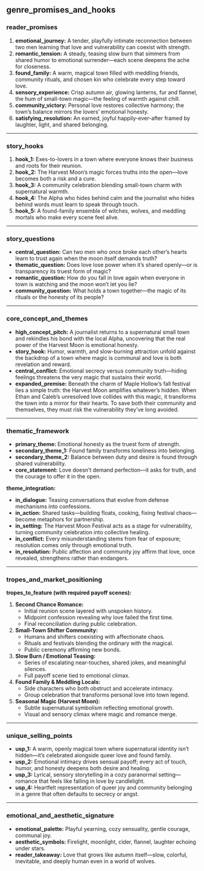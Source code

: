 ## genre_promises_and_hooks

### reader_promises
1. **emotional_journey:** A tender, playfully intimate reconnection between two men learning that love and vulnerability can coexist with strength.  
2. **romantic_tension:** A steady, teasing slow burn that simmers from shared humor to emotional surrender—each scene deepens the ache for closeness.  
3. **found_family:** A warm, magical town filled with meddling friends, community rituals, and chosen kin who celebrate every step toward love.  
4. **sensory_experience:** Crisp autumn air, glowing lanterns, fur and flannel, the hum of small-town magic—the feeling of warmth against chill.  
5. **community_victory:** Personal love restores collective harmony; the town’s balance mirrors the lovers’ emotional honesty.  
6. **satisfying_resolution:** An earned, joyful happily-ever-after framed by laughter, light, and shared belonging.

---

### story_hooks
1. **hook_1:** Exes-to-lovers in a town where everyone knows their business and roots for their reunion.  
2. **hook_2:** The Harvest Moon’s magic forces truths into the open—love becomes both a risk and a cure.  
3. **hook_3:** A community celebration blending small-town charm with supernatural warmth.  
4. **hook_4:** The Alpha who hides behind calm and the journalist who hides behind words must learn to speak through touch.  
5. **hook_5:** A found-family ensemble of witches, wolves, and meddling mortals who make every scene feel alive.

---

### story_questions
* **central_question:** Can two men who once broke each other’s hearts learn to trust again when the moon itself demands truth?  
* **thematic_question:** Does love lose power when it’s shared openly—or is transparency its truest form of magic?  
* **romantic_question:** How do you fall in love again when everyone in town is watching and the moon won’t let you lie?  
* **community_question:** What holds a town together—the magic of its rituals or the honesty of its people?

---

### core_concept_and_themes

* **high_concept_pitch:** A journalist returns to a supernatural small town and rekindles his bond with the local Alpha, uncovering that the real power of the Harvest Moon is emotional honesty.  
* **story_hook:** Humor, warmth, and slow-burning attraction unfold against the backdrop of a town where magic is communal and love is both revelation and reward.  
* **central_conflict:** Emotional secrecy versus community truth—hiding feelings threatens the very magic that sustains their world.  
* **expanded_premise:** Beneath the charm of Maple Hollow’s fall festival lies a simple truth: the Harvest Moon amplifies whatever’s hidden. When Ethan and Caleb’s unresolved love collides with this magic, it transforms the town into a mirror for their hearts. To save both their community and themselves, they must risk the vulnerability they’ve long avoided.

---

### thematic_framework
* **primary_theme:** Emotional honesty as the truest form of strength.  
* **secondary_theme_1:** Found family transforms loneliness into belonging.  
* **secondary_theme_2:** Balance between duty and desire is found through shared vulnerability.  
* **core_statement:** Love doesn’t demand perfection—it asks for truth, and the courage to offer it in the open.

**theme_integration:**
* **in_dialogue:** Teasing conversations that evolve from defense mechanisms into confessions.  
* **in_action:** Shared tasks—building floats, cooking, fixing festival chaos—become metaphors for partnership.  
* **in_setting:** The Harvest Moon Festival acts as a stage for vulnerability, turning community celebration into collective healing.  
* **in_conflict:** Every misunderstanding stems from fear of exposure; resolution comes only through emotional truth.  
* **in_resolution:** Public affection and community joy affirm that love, once revealed, strengthens rather than endangers.

---

### tropes_and_market_positioning

**tropes_to_feature (with required payoff scenes):**
1. **Second Chance Romance:**  
   - Initial reunion scene layered with unspoken history.  
   - Midpoint confession revealing why love failed the first time.  
   - Final reconciliation during public celebration.  
2. **Small-Town Shifter Community:**  
   - Humans and shifters coexisting with affectionate chaos.  
   - Rituals and festivals blending the ordinary with the magical.  
   - Public ceremony affirming new bonds.  
3. **Slow Burn / Emotional Teasing:**  
   - Series of escalating near-touches, shared jokes, and meaningful silences.  
   - Full payoff scene tied to emotional climax.  
4. **Found Family & Meddling Locals:**  
   - Side characters who both obstruct and accelerate intimacy.  
   - Group celebration that transforms personal love into town legend.  
5. **Seasonal Magic (Harvest Moon):**  
   - Subtle supernatural symbolism reflecting emotional growth.  
   - Visual and sensory climax where magic and romance merge.

---

### unique_selling_points
* **usp_1:** A warm, openly magical town where supernatural identity isn’t hidden—it’s celebrated alongside queer love and found family.  
* **usp_2:** Emotional intimacy drives sensual payoff; every act of touch, humor, and honesty deepens both desire and healing.  
* **usp_3:** Lyrical, sensory storytelling in a cozy paranormal setting—romance that feels like falling in love by candlelight.  
* **usp_4:** Heartfelt representation of queer joy and community belonging in a genre that often defaults to secrecy or angst.

---

### emotional_and_aesthetic_signature
* **emotional_palette:** Playful yearning, cozy sensuality, gentle courage, communal joy.  
* **aesthetic_symbols:** Firelight, moonlight, cider, flannel, laughter echoing under stars.  
* **reader_takeaway:** Love that grows like autumn itself—slow, colorful, inevitable, and deeply human even in a world of wolves.
